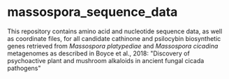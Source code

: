 # massospora_sequence_data
This repository contains amino acid and nucleotide sequence data, as well as coordinate files, for all candidate cathinone and psilocybin biosynthetic genes retrieved from *Massospora platypediae* and *Massospora cicadina* metagenomes as described in Boyce et al., 2018: "Discovery of psychoactive plant and mushroom alkaloids in ancient fungal cicada pathogens"

